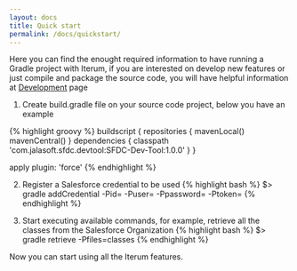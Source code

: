 ```yaml
---
layout: docs
title: Quick start
permalink: /docs/quickstart/
---
```


Here you can find the enought required information to have running a Gradle project with Iterum, if you are interested on develop new features or just compile and package the source code, you will have helpful information at [Development](/docs/development) page

1. Create build.gradle file on your source code project, below you have an example

{% highlight groovy %}
   buildscript {
       repositories {
           mavenLocal()
           mavenCentral()
       }
       dependencies {
           classpath 'com.jalasoft.sfdc.devtool:SFDC-Dev-Tool:1.0.0'
       }
   }
   
   apply plugin: 'force'
{% endhighlight %}

2. Register a Salesforce credential to be used
{% highlight bash %}
   $> gradle addCredential -Pid=<identifier> -Puser=<USER NAME> -Ppassword=<PASSWORD> -Ptoken=<SECURITY TOKEN>
{% endhighlight %}

3. Start executing available commands, for example, retrieve all the classes from the Salesforce Organization
{% highlight bash %}
   $> gradle retrieve -Pfiles=classes
{% endhighlight %}

Now you can start using all the Iterum features.